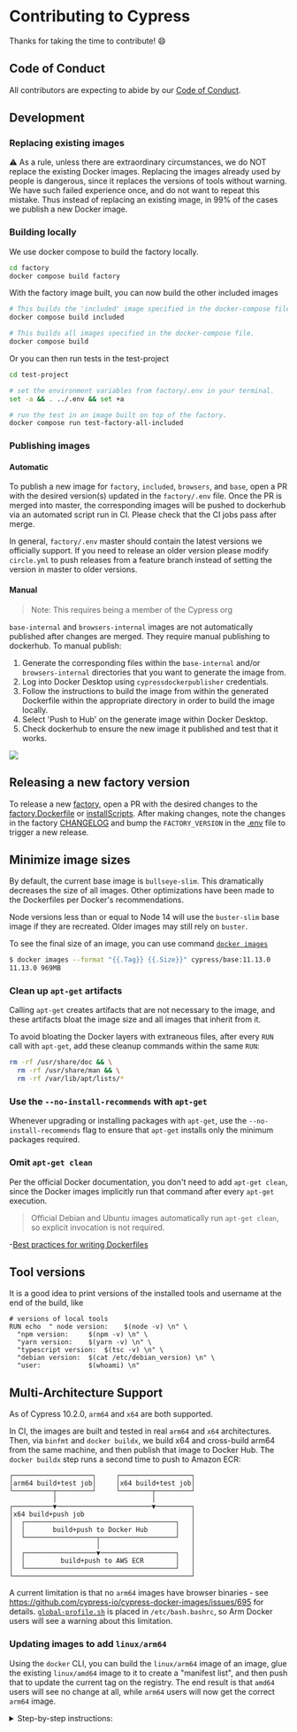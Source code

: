# Contributing to Cypress

Thanks for taking the time to contribute! :smile:

## Code of Conduct

All contributors are expecting to abide by our [Code of Conduct](https://github.com/cypress-io/cypress/blob/develop/CODE_OF_CONDUCT.md).

## Development

### Replacing existing images

⚠️ As a rule, unless there are extraordinary circumstances, we do NOT replace the existing Docker images. Replacing the images already used by people is dangerous, since it replaces the versions of tools without warning. We have such failed experience once, and do not want to repeat this mistake. Thus instead of replacing an existing image, in 99% of the cases we publish a new Docker image.

### Building locally

We use docker compose to build the factory locally.

```bash
cd factory
docker compose build factory
```

With the factory image built, you can now build the other included images

```bash
# This builds the 'included' image specified in the docker-compose file.
docker compose build included

# This builds all images specified in the docker-compose file.
docker compose build
```

Or you can then run tests in the test-project

```bash
cd test-project

# set the environment variables from factory/.env in your terminal.
set -a && . ../.env && set +a

# run the test in an image built on top of the factory.
docker compose run test-factory-all-included
```

### Publishing images

#### Automatic

To publish a new image for `factory`, `included`, `browsers`, and `base`, open a PR with the desired version(s) updated in the `factory/.env` file. Once the PR is merged into master, the corresponding images will be pushed to dockerhub via an automated script run in CI. Please check that the CI jobs pass after merge.

In general, `factory/.env` master should contain the latest versions we officially support. If you need to release an older version please modify `circle.yml` to push releases from a feature branch instead of setting the version in master to older versions.

#### Manual

>Note: This requires being a member of the Cypress org

`base-internal` and `browsers-internal` images are not automatically published after changes are merged. They require manual publishing to dockerhub. To manual publish:

1. Generate the corresponding files within the `base-internal` and/or `browsers-internal` directories that you want to generate the image from.
2. Log into Docker Desktop using `cypressdockerpublisher` credentials.
3. Follow the instructions to build the image from within the generated Dockerfile within the appropriate directory in order to build the image locally.
4. Select 'Push to Hub' on the generate image within Docker Desktop.
5. Check dockerhub to ensure the new image it published and test that it works.

![](https://github.com/cypress-io/cypress/assets/1271364/85507060-acc3-48b5-bc16-4160c4620e1e)

## Releasing a new factory version

To release a new [factory](/factory/README.md), open a PR with the desired changes to the [factory.Dockerfile](/factory/factory.Dockerfile) or [installScripts](/factory/installScripts/). After making changes, note the changes in the factory [CHANGELOG](/factory/CHANGELOG.md) and bump the `FACTORY_VERSION` in the [.env](/factory/.env) file to trigger a new release.

## Minimize image sizes

By default, the current base image is `bullseye-slim`. This dramatically decreases the size of all images. Other optimizations have been made to the Dockerfiles per Docker's recommendations.

Node versions less than or equal to Node 14 will use the `buster-slim` base image if they are recreated. Older images may still rely on `buster`.

To see the final size of an image, you can use command [`docker images`](https://docs.docker.com/engine/reference/commandline/images/)

```bash
$ docker images --format "{{.Tag}} {{.Size}}" cypress/base:11.13.0
11.13.0 969MB
```

### Clean up `apt-get` artifacts

Calling `apt-get` creates artifacts that are not necessary to the image, and these artifacts bloat the image size and all images that inherit from it.

To avoid bloating the Docker layers with extraneous files, after every `RUN` call with `apt-get`, add these cleanup commands within the same `RUN`:

```bash
rm -rf /usr/share/doc && \
  rm -rf /usr/share/man && \
  rm -rf /var/lib/apt/lists/*
```

### Use the `--no-install-recommends` with `apt-get`

Whenever upgrading or installing packages with `apt-get`, use the `--no-install-recommends` flag to ensure that `apt-get` installs only the minimum packages required.

### Omit `apt-get clean`

Per the official Docker documentation, you don't need to add `apt-get clean`, since the Docker images implicitly run that command after every `apt-get` execution.

>Official Debian and Ubuntu images automatically run `apt-get clean`, so explicit invocation is not required.

-[Best practices for writing Dockerfiles](https://docs.docker.com/develop/develop-images/dockerfile_best-practices/#run)

## Tool versions

It is a good idea to print versions of the installed tools and username at the end of the build, like

```
# versions of local tools
RUN echo  " node version:    $(node -v) \n" \
  "npm version:     $(npm -v) \n" \
  "yarn version:    $(yarn -v) \n" \
  "typescript version:  $(tsc -v) \n" \
  "debian version:  $(cat /etc/debian_version) \n" \
  "user:            $(whoami) \n"
```

## Multi-Architecture Support

As of Cypress 10.2.0, `arm64` and `x64` are both supported.

In CI, the images are built and tested in real `arm64` and `x64` architectures. Then, via `binfmt` and `docker buildx`, we build x64 and cross-build arm64 from the same machine, and then publish that image to Docker Hub. The `docker buildx` step runs a second time to push to Amazon ECR:

<!-- diagram generated w/ https://asciiflow.com/ -->

```text
┌────────────────────┐     ┌──────────────────┐
│arm64 build+test job│     │x64 build+test job│
└──────────┬─────────┘     └────────┬─────────┘
           │                        │
┌──────────▼────────────────────────▼─────────┐
│x64 build+push job                           │
│  ┌──────────────────────────────────────┐   │
│  │       build+push to Docker Hub       │   │
│  └──────────────────┬───────────────────┘   │
│                     │                       │
│  ┌──────────────────▼───────────────────┐   │
│  │         build+push to AWS ECR        │   │
│  └──────────────────────────────────────┘   │
└─────────────────────────────────────────────┘
```

A current limitation is that no `arm64` images have browser binaries - see https://github.com/cypress-io/cypress-docker-images/issues/695 for details. [`global-profile.sh`](./scripts/for-images/global-profile.sh) is placed in `/etc/bash.bashrc`, so Arm Docker users will see a warning about this limitation.

### Updating images to add `linux/arm64`

Using the `docker` CLI, you can build the `linux/arm64` image of an image, glue the existing `linux/amd64` image to it to create a "manifest list", and then push that to update the current tag on the registry. The end result is that `amd64` users will see no change at all, while `arm64` users will now get the correct `arm64` image.

<details>
<summary>Step-by-step instructions:</summary>

These steps assume you have Docker Hub and ECR credentials.

When following these steps, you may get into a state where you have cached copies of images causing wrong behavior. If this happens, delete the offending images, or `docker system prune --all` to be safe.

1. Ensure that the entire `FROM` chain of this image has a `linux/arm64` version, and follow this guide for those `FROM` images if necessary. For example, generating an `arm64` `cypress/browsers:node1.2.3-chrome100` would require an `arm64` `cypress/base:1.2.3` image.
2. Re-run the `yarn add:<type>:image` command to update the Dockerfile folder with any changes in the build scripts. The correct command is at the top of every `build.sh` file in a comment. Verify that this has replaced the existing image and not caused any unexpected changes, like generating in the wrong directory.
3. `cd` into the Dockerfile folder.
4. Build the image and tag it with `tmp`:
    ```shell
    docker build -t cypress/<image>:tmp --platform linux/arm64 .
    ```
5. Manually validate that the image works as expected and is really in `arm64`:
    ```shell
    docker run -it cypress/<image>:tmp node -p "process.arch" # expect arm64
    ```
6. Push the `tmp` tag, and record the digest string (`sha256:hexadecimal...`). This is your `arm64` digest string.
    ```shell
    docker push cypress/<image>:tmp
    # example output:
    # [...]
    # tmp: digest: sha256:6c38510771b756153b6f4d54c3ef9185006c1659f725e79d4999cd6304720353 size: 3659
    ```
7. Find the current `amd64` digest string, either by using Docker Hub to browse tags, or `docker image inspect cypress/...`
8. Create a combined manifest using the existing name:
    ```shell
    docker manifest create cypress/<image>:<tag> \
      cypress/<image>:tmp@sha256:rest-of-arm64-digest \
      cypress/<image>:<tag>@sha256:rest-of-amd64-digest

    # example:
    # docker manifest create cypress/included:10.3.0 \
    #  cypress/included:tmp@sha256:6c38510771b756153b6f4d54c3ef9185006c1659f725e79d4999cd6304720353 \
    #  cypress/included:10.3.0@sha256:942468cdb722c408607093f60eeb1b4ff098a384f9123bf2ded36f55d4c96352
    ```
9. Run `docker manifest push cypress/<image>:<tag>` to push the completed manifest to Docker Hub.
10. Validate that the pushed image is correct.
11. To publish to ECR, use `docker login` to switch accounts and follow the below, slightly modified, steps - you don't need to rebuild the `linux/arm64` version. ECR Digest strings may differ from the Hub Digest strings since they are built separately.
    ```shell
    docker login --username AWS --password $(aws ecr-public get-login-password --region us-east-1) public.ecr.aws/cypress-io
    # tag+push the arm64 build to public.ecr.aws
    docker tag cypress/$IMAGE_NAME:$TAG@sha256:$ARM64_DIGEST public.ecr.aws/cypress-io/cypress/$IMAGE_NAME:tmp
    # create a local tag for the public.ecr.aws amd64 build
    docker pull public.ecr.aws/cypress-io/cypress/$IMAGE_NAME:$TAG
    # create an arm64+amd64 manifest + replace the old image with the manifest
    docker manifest create public.ecr.aws/cypress-io/cypress/$IMAGE_NAME:$TAG public.ecr.aws/cypress-io/cypress/$IMAGE_NAME:$TAG public.ecr.aws/cypress-io/cypress/$IMAGE_NAME:tmp
    docker manifest push public.ecr.aws/cypress-io/cypress/$IMAGE_NAME:$TAG
    ```
12. Delete the `tmp` tag.
</details>


